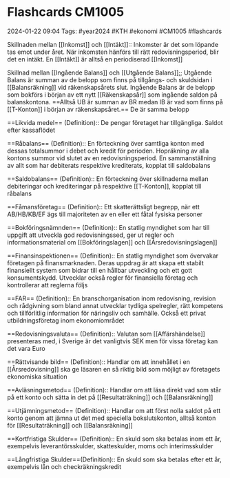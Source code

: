 # Flashcards CM1005

2024-01-22 09:04
Tags: #year2024 #KTH #ekonomi #CM1005 #flashcards

Skillnaden mellan [[Inkomst]] och [[Intäkt]]:: Inkomster är det som löpande tas emot under året. När inkomsten hänförs till rätt redovisningsperiod, blir det en intäkt. En [[Intäkt]] är alltså en periodiserad [[Inkomst]]
<!--SR:!2024-02-04,4,210!2024-02-02,3,250-->

Skillnad mellan [[Ingående Balans]] och [[Utgående Balans]];; Utgående Balans är summan av de belopp som finns på tillgångs- och skuldsidan i [[Balansräkning]] vid räkenskapsårets slut. Ingående Balans är de belopp som bokförs i början av ett nytt [[Räkenskapsår]] som ingående saldon på balanskontona. ==Alltså UB är summan av BR medan IB är vad som finns på [[T-Konton]] i början av räkenskapsåret.== De är samma belopp

==Likvida medel== (Definition):: De pengar företaget har tillgängliga. Saldot efter kassaflödet
<!--SR:!2024-02-05,6,260!2024-02-06,7,264-->

==Råbalans== (Definition):: En förteckning över samtliga konton med dessas totalsummor i debet och kredit för perioden. Hopräkning av alla kontons summor vid slutet av en redovisningsperiod. En sammanställning av allt som har debiterats respektive krediterats, kopplat till saldobalans
<!--SR:!2024-02-01,2,238!2024-02-03,3,220-->

==Saldobalans== (Definition):: En förteckning över skillnaderna mellan debiteringar och krediteringar på respektive [[T-Konton]], kopplat till råbalans
<!--SR:!2000-01-01,1,250!2024-02-01,2,220-->

==Fåmansföretag== (Definition):: Ett skatterättsligt begrepp, när ett AB/HB/KB/EF ägs till majoriteten av en eller ett fåtal fysiska personer
<!--SR:!2024-02-02,3,258!2024-02-02,3,244-->

==Bokföringsnämnden== (Definition):: En statlig myndighet som har till uppgift att utveckla god redovisningssed, ger ut regler och informationsmaterial om [[Bokföringslagen]] och [[Årsredovisningslagen]]

==Finansinspektionen== (Definition):: En statlig myndighet som övervakar företagen på finansmarknaden. Deras uppdrag är att skapa ett stabilt finansiellt system som bidrar till en hållbar utveckling och ett gott konsumentskydd. Utvecklar också regler för finansiella företag och kontrollerar att reglerna följs

==FAR== (Definition):: En branschorganisation inom redovisning, revision och rådgivning som bland annat utvecklar tydliga spelregler, rätt kompetens och tillförlitlig information för näringsliv och samhälle. Också ett privat utbildningsföretag inom ekonomiområdet

==Redovisningsvaluta== (Definition):: Valutan som [[Affärshändelse]] presenteras med, i Sverige är det vanligtvis SEK men för vissa företag kan det vara Euro

==Rättvisande bild== (Definition):: Handlar om att innehållet i en [[Årsredovisning]] ska ge läsaren en så riktig bild som möjligt av företagets ekonomiska situation

==Avläsningsmetod== (Definition):: Handlar om att läsa direkt vad som står på ett konto och sätta in det på [[Resultaträkning]] och [[Balansräkning]]

==Utjämningsmetod== (Definition):: Handlar om att först nolla saldot på ett konto genom att jämna ut det med speciella bokslutskonton, alltså konton för [[Resultaträkning]] och [[Balansräkning]]

==Kortfristiga Skulder== (Definition):: En skuld som ska betalas inom ett år, exempelvis leverantörsskulder, skatteskulder, moms och interimsskulder

==Långfristiga Skulder==(Definition):: En skuld som ska betalas efter ett år, exempelvis lån och checkräkningskredit
